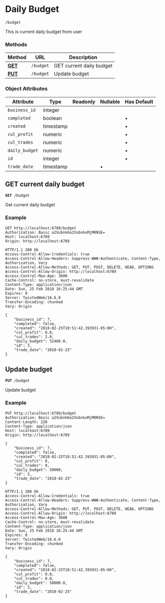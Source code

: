 
Daily Budget
======

`/budget`

This is current daily budget from user

### Methods

Method | URL | Description
--- | --- | ---
**[GET](/documentation/endpoint/budget#get-current-daily-budget)** | `/budget` | GET current daily budget
**[PUT](/documentation/endpoint/budget#update-budget)** | `/budget` | Update budget

### Object Attributes

Attribute | Type | Readonly | Nullable | Has Default
--- | --- | --- | --- | ---
`business_id` | integer | &nbsp; | &nbsp; | &nbsp;
`completed` | boolean | &nbsp; | &nbsp; | &bullet;
`created` | timestamp | &nbsp; | &nbsp; | &bullet;
`cul_profit` | numeric | &nbsp; | &nbsp; | &bullet;
`cul_trades` | numeric | &nbsp; | &nbsp; | &bullet;
`daily_budget` | numeric | &nbsp; | &nbsp; | &bullet;
`id` | integer | &nbsp; | &nbsp; | &bullet;
`trade_date` | timestamp | &nbsp; | &bullet; | &nbsp;

GET current daily budget
------
<code request-method="GET">**GET** /budget</code>

Get current daily budget

### Example
```http
GET http://localhost:6789/budget
Authorization: Basic a2Vubnk6a2VubnkxMjM0NSE=
Host: localhost:6789
Origin: http://localhost:6789
```

```http
HTTP/1.1 200 Ok
Access-Control-Allow-Credentials: true
Access-Control-Allow-Headers: Suppress-WWW-Authenticate, Content-Type, Authorization, Vary
Access-Control-Allow-Methods: GET, PUT, POST, DELETE, HEAD, OPTIONS
Access-Control-Allow-Origin: http://localhost:6789
Access-Control-Max-Age: 3600
Cache-Control: no-store, must-revalidate
Content-Type: application/json
Date: Sun, 25 Feb 2018 16:25:44 GMT
Expires: 0
Server: TwistedWeb/16.6.0
Transfer-Encoding: chunked
Vary: Origin

{
    "business_id": 7, 
    "completed": false, 
    "created": "2018-02-25T10:51:42.393931-05:00", 
    "cul_profit": 0.0, 
    "cul_trades": 2.0, 
    "daily_budget": 52460.0, 
    "id": 3, 
    "trade_date": "2018-02-25"
}
```


Update budget
------
<code request-method="PUT">**PUT** /budget</code>

Update budget

### Example
```http
PUT http://localhost:6789/budget
Authorization: Basic a2Vubnk6a2VubnkxMjM0NSE=
Content-Length: 220
Content-Type: application/json
Host: localhost:6789
Origin: http://localhost:6789

{
    "business_id": 7, 
    "completed": false, 
    "created": "2018-02-25T10:51:42.393931-05:00", 
    "cul_profit": 0, 
    "cul_trades": 0, 
    "daily_budget": 50000, 
    "id": 3, 
    "trade_date": "2018-02-25"
}
```

```http
HTTP/1.1 200 Ok
Access-Control-Allow-Credentials: true
Access-Control-Allow-Headers: Suppress-WWW-Authenticate, Content-Type, Authorization, Vary
Access-Control-Allow-Methods: GET, PUT, POST, DELETE, HEAD, OPTIONS
Access-Control-Allow-Origin: http://localhost:6789
Access-Control-Max-Age: 3600
Cache-Control: no-store, must-revalidate
Content-Type: application/json
Date: Sun, 25 Feb 2018 16:25:44 GMT
Expires: 0
Server: TwistedWeb/16.6.0
Transfer-Encoding: chunked
Vary: Origin

{
    "business_id": 7, 
    "completed": false, 
    "created": "2018-02-25T10:51:42.393931-05:00", 
    "cul_profit": 0.0, 
    "cul_trades": 0.0, 
    "daily_budget": 50000.0, 
    "id": 3, 
    "trade_date": "2018-02-25"
}
```


